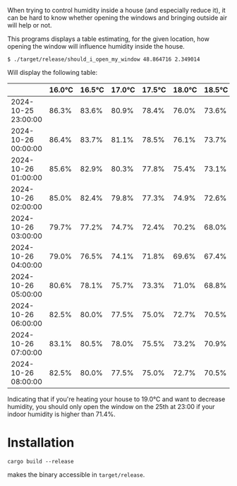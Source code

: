 When trying to control humidity inside a house (and especially reduce it), it can be hard to know whether opening the windows and bringing outside air will help or not.

This programs displays a table estimating, for the given location, how opening the window will influence humidity inside the house.

```
$ ./target/release/should_i_open_my_window 48.864716 2.349014
```

Will display the following table:

|                     | 16.0°C | 16.5°C | 17.0°C | 17.5°C | 18.0°C | 18.5°C | 19.0°C | 19.5°C | 20.0°C | 20.5°C | 21.0°C | 21.5°C | 22.0°C |
|---------------------|--------|--------|--------|--------|--------|--------|--------|--------|--------|--------|--------|--------|--------|
| 2024-10-25 23:00:00 | 86.3%  | 83.6%  | 80.9%  | 78.4%  | 76.0%  | 73.6%  | 71.4%  | 69.2%  | 67.1%  | 65.0%  | 63.1%  | 61.2%  | 59.3%  |
| 2024-10-26 00:00:00 | 86.4%  | 83.7%  | 81.1%  | 78.5%  | 76.1%  | 73.7%  | 71.5%  | 69.3%  | 67.2%  | 65.1%  | 63.1%  | 61.2%  | 59.4%  |
| 2024-10-26 01:00:00 | 85.6%  | 82.9%  | 80.3%  | 77.8%  | 75.4%  | 73.1%  | 70.8%  | 68.7%  | 66.6%  | 64.5%  | 62.6%  | 60.7%  | 58.9%  |
| 2024-10-26 02:00:00 | 85.0%  | 82.4%  | 79.8%  | 77.3%  | 74.9%  | 72.6%  | 70.4%  | 68.2%  | 66.1%  | 64.1%  | 62.2%  | 60.3%  | 58.5%  |
| 2024-10-26 03:00:00 | 79.7%  | 77.2%  | 74.7%  | 72.4%  | 70.2%  | 68.0%  | 65.9%  | 63.9%  | 61.9%  | 60.1%  | 58.2%  | 56.5%  | 54.8%  |
| 2024-10-26 04:00:00 | 79.0%  | 76.5%  | 74.1%  | 71.8%  | 69.6%  | 67.4%  | 65.3%  | 63.3%  | 61.4%  | 59.5%  | 57.7%  | 56.0%  | 54.3%  |
| 2024-10-26 05:00:00 | 80.6%  | 78.1%  | 75.7%  | 73.3%  | 71.0%  | 68.8%  | 66.7%  | 64.7%  | 62.7%  | 60.8%  | 58.9%  | 57.2%  | 55.4%  |
| 2024-10-26 06:00:00 | 82.5%  | 80.0%  | 77.5%  | 75.0%  | 72.7%  | 70.5%  | 68.3%  | 66.2%  | 64.2%  | 62.2%  | 60.3%  | 58.5%  | 56.8%  |
| 2024-10-26 07:00:00 | 83.1%  | 80.5%  | 78.0%  | 75.5%  | 73.2%  | 70.9%  | 68.7%  | 66.6%  | 64.6%  | 62.6%  | 60.7%  | 58.9%  | 57.1%  |
| 2024-10-26 08:00:00 | 82.5%  | 80.0%  | 77.5%  | 75.0%  | 72.7%  | 70.5%  | 68.3%  | 66.2%  | 64.2%  | 62.2%  | 60.3%  | 58.5%  | 56.8%  |

Indicating that if you're heating your house to 19.0°C and want to decrease humidity, you should only open the window on the 25th at 23:00 if your indoor humidity is higher than 71.4%.

# Installation

```
cargo build --release
```

makes the binary accessible in `target/release`.